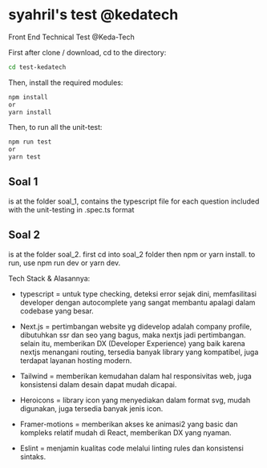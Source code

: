 # syahril's test @kedatech
Front End Technical Test @Keda-Tech


First after clone / download, cd to the directory:

```bash
cd test-kedatech
```
Then, install the required modules:
```bash
npm install
or
yarn install
```
Then, to run all the unit-test:
```bash
npm run test
or
yarn test
```

## Soal 1
is at the folder soal_1, contains the typescript file for each question included with the unit-testing in .spec.ts format

## Soal 2
is at the folder soal_2. first cd into soal_2 folder then npm or yarn install. to run, use npm run dev or yarn dev.

Tech Stack & Alasannya:

- typescript = untuk type checking, deteksi error sejak dini, memfasilitasi developer dengan autocomplete yang sangat membantu apalagi dalam codebase yang besar.

- Next.js = pertimbangan website yg didevelop adalah company profile, dibutuhkan ssr dan seo yang bagus, maka nextjs jadi pertimbangan. selain itu, memberikan DX (Developer Experience) yang baik karena nextjs menangani routing, tersedia banyak library yang kompatibel, juga terdapat layanan hosting modern.
   
- Tailwind = memberikan kemudahan dalam hal responsivitas web, juga konsistensi dalam desain dapat mudah dicapai.
  
- Heroicons = library icon yang menyediakan dalam format svg, mudah digunakan, juga tersedia banyak jenis icon.
  
- Framer-motions = memberikan akses ke animasi2 yang basic dan kompleks relatif mudah di React, memberikan DX yang nyaman.
  
- Eslint = menjamin kualitas code melalui linting rules dan konsistensi sintaks.
